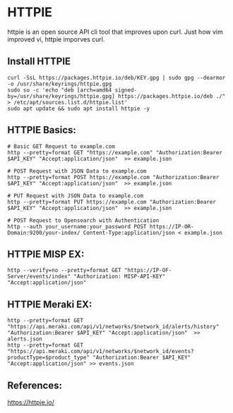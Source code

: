 HTTPIE
======

httpie is an open source API cli tool that improves upon curl. Just how vim improved vi, httpie imporves curl. 

Install HTTPIE
--------------
```
curl -SsL https://packages.httpie.io/deb/KEY.gpg | sudo gpg --dearmor -o /usr/share/keyrings/httpie.gpg
sudo su -c 'echo "deb [arch=amd64 signed-by=/usr/share/keyrings/httpie.gpg] https://packages.httpie.io/deb ./" > /etc/apt/sources.list.d/httpie.list'
sudo apt update && sudo apt install httpie -y 
```

HTTPIE Basics:
-------------
```
# Basic GET Request to example.com
http --pretty=format GET "https://example.com" "Authorization:Bearer $API_KEY" "Accept:application/json"  >> example.json

# POST Request with JSON Data to example.com
http --pretty=format POST https://example.com "Authorization:Bearer $API_KEY" "Accept:application/json"  >> example.json

# PUT Request with JSON Data to example.com
http --pretty=format PUT https://example.com "Authorization:Bearer $API_KEY" "Accept:application/json"  >> example.json

# POST Request to Opensearch with Authentication
http --auth your_username:your_password POST https://IP-OR-Domain:9200/your-index/ Content-Type:application/json < example.json
```

HTTPIE MISP EX:
---------------
```
http --verify=no --pretty=format GET "https://IP-OF-Server/events/index" "Authorization: MISP-API-KEY" "Accept:application/json"
```

HTTPIE Meraki EX:
-----------------
```
http --pretty=format GET "https://api.meraki.com/api/v1/networks/$network_id/alerts/history" "Authorization:Bearer $API_KEY" "Accept:application/json"  >> alerts.json
http --pretty=format GET "https://api.meraki.com/api/v1/networks/$network_id/events?productType=$product_type" "Authorization:Bearer $API_KEY" "Accept:application/json" >> events.json
```

References:
-----------

https://httpie.io/